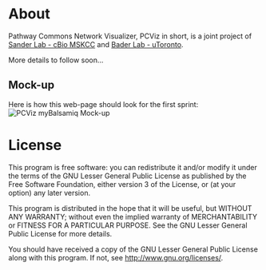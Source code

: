 # About
Pathway Commons Network Visualizer, PCViz in short, is a joint project of [Sander Lab - cBio MSKCC](http://cbio.mskcc.org) and [Bader Lab - uToronto](http://baderlab.org).

More details to follow soon...

## Mock-up
Here is how this web-page should look for the first sprint:
![PCViz myBalsamiq Mock-up](https://cbiomskcc.mybalsamiq.com/mockups/793048.png?key=f4b2c8bd9f042189a68577dd4427a72eaddcc655)

# License
This program is free software: you can redistribute it and/or modify
it under the terms of the GNU Lesser General Public License as published by
the Free Software Foundation, either version 3 of the License, or
(at your option) any later version.

This program is distributed in the hope that it will be useful,
but WITHOUT ANY WARRANTY; without even the implied warranty of
MERCHANTABILITY or FITNESS FOR A PARTICULAR PURPOSE.  See the
GNU Lesser General Public License for more details.

You should have received a copy of the GNU Lesser General Public License
along with this program.  If not, see <http://www.gnu.org/licenses/>.
